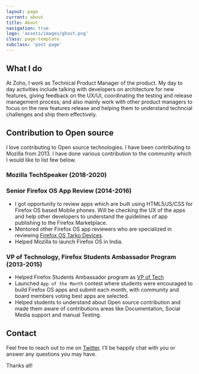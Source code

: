 ```yaml
---
layout: page
current: about
title: About
navigation: true
logo: 'assets/images/ghost.png'
class: page-template
subclass: 'post page'
---
```


## What I do

At Zoho, I work as Technical Product Manager of the product. My day to day activities include talking with developers on architecture for new features, giving feedback on the UX/UI, coordinating the testing and release management process; and also mainly work with other product managers to focus on the new features release and helping them to understand techncial challenges and ship them effectively.

## Contribution to Open source

I love contributing to Open source technologies. I have been contributing to Mozilla from 2013.  I have done various contribution to the community which I would like to list few below.

### Mozilla TechSpeaker (2018-2020)

### Senior Firefox OS App Review (2014-2016)
  
  - I got opportunity to review apps which are built using HTML5/JS/CSS for Firefox OS based Mobile phones. Will be checking the UX of the apps and help other developers to understand the guidelines of app publishing to the Firefox Marketplace. 
  - Mentored other Firefox OS app reviewers who are specialized in reviewing [Firefox OS Tarko Devices](https://wiki.mozilla.org/Firefox_OS/Tarako).
  - Helped Mozilla to launch Firefox OS in India.
  
  
### VP of Technology, Firefox Students Ambassador Program (2013-2015)

  - Helped Firefox Students Ambassador program as [VP of Tech](https://wiki.mozilla.org/StudentAmbassadors/ExecutiveBoard/Roles/2015)
  - Launched `App of the Month` contest where students were encouraged to build Firefox OS apps and submit each month, with community and board members voting best apps are selected.
  - Helped students to understand about Open source contribution and made them aware of contributions areas like Documentation, Social Media support and manual Testing.



## Contact
Feel free to reach out to me on [Twitter](https://twitter.com/heyvp7). I’ll be happily chat with you or answer any questions you may have.

Thanks all!
